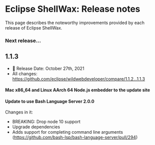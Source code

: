 # Eclipse ShellWax: Release notes

This page describes the noteworthy improvements provided by each release of Eclipse ShellWax.


### Next release...

## 1.1.3

* 📅 Release Date: October 27th, 2021
* All changes: https://github.com/eclipse/wildwebdeveloper/compare/1.1.2...1.1.3

#### Mac x86_64 and Linux AArch 64 Node.js embedder to the update site

#### Update to use Bash Language Server 2.0.0

Changes in it:
- BREAKING: Drop node 10 support
- Upgrade dependencies
- Adds support for completing command line arguments (https://github.com/bash-lsp/bash-language-server/pull/294)
